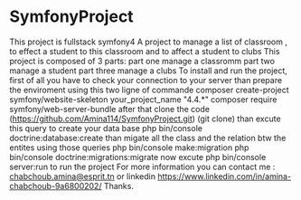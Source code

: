 # SymfonyProject
This project is fullstack symfony4
A project to manage a list of classroom , to effect a student to this classroom and to affect a student to clubs 
This project is composed of 3 parts:
part one manage a classromm
part two manage a student 
part three manage a clubs
To install and run the project, first of all you have to check your connection to your server
than prepare the enviroment using this two ligne of commande 
    composer create-project symfony/website-skeleton your_project_name "4.4.*"
    composer require symfony/web-server-bundle
after that  clone the code (https://github.com/Amina114/SymfonyProject.git) (git clone)
than  excute this query to create your data base
php bin/console doctrine:database:create
than migate all the class and the relation btw the entites using those queries 
php bin/console make:migration
php bin/console doctrine:migrations:migrate
now excute php bin/console server:run to run the project 
For more information you can contact me : chabchoub.amina@esprit.tn or linkedin https://www.linkedin.com/in/amina-chabchoub-9a6800202/ Thanks.
